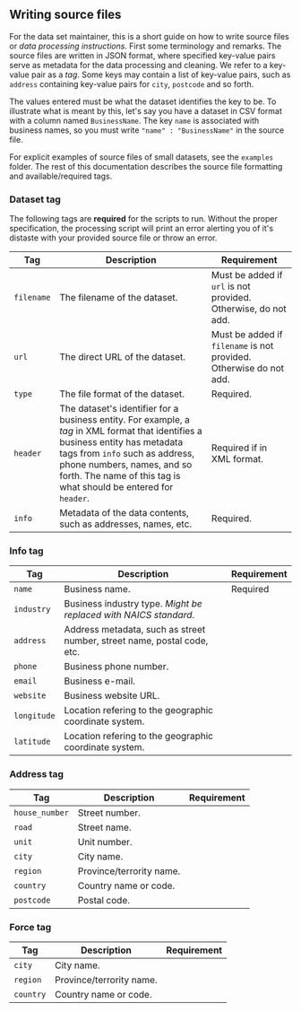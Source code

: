 ## Writing source files 

For the data set maintainer, this is a short guide on how to write source files or *data processing instructions*. First some terminology and remarks. The source files are written in JSON format, where specified key-value pairs serve as metadata for the data processing and cleaning. We refer to a key-value pair as a *tag*. Some keys may contain a list of key-value pairs, such as `address` containing key-value pairs for `city`, `postcode` and so forth.

The values entered must be what the dataset identifies the key to be. To illustrate what is meant by this, let's say you have a dataset in CSV format with a column named `BusinessName`. The key `name` is associated with business names, so you must write `"name" : "BusinessName"` in the source file.

For explicit examples of source files of small datasets, see the `examples` folder. The rest of this documentation describes the source file formatting and available/required tags.

### Dataset tag

The following tags are **required** for the scripts to run. Without the proper specification, the processing script will print an error alerting you of it's distaste with your provided source file or throw an error.

| Tag | Description | Requirement |
| --- | ----------- | ----------- |
| `filename` | The filename of the dataset. | Must be added if `url` is not provided. Otherwise, do not add. |
| `url` | The direct URL of the dataset. | Must be added if `filename` is not provided. Otherwise do not add. |
| `type` | The file format of the dataset. | Required. |
| `header` | The dataset's identifier for a business entity. For example, a _tag_ in XML format that identifies a business entity has metadata tags from `info` such as address, phone numbers, names, and so forth. The name of this tag is what should be entered for `header`. | Required if in XML format. | 
| `info` | Metadata of the data contents, such as addresses, names, etc. | Required. |

### Info tag

| Tag | Description | Requirement |
| --- | ----------- | ----------- |
| `name` | Business name. | Required |
| `industry` | Business industry type. _Might be replaced with NAICS standard_. |  |
| `address` | Address metadata, such as street number, street name, postal code, etc. |  |
| `phone` | Business phone number. |  |
| `email` | Business e-mail. |  |
| `website` | Business website URL. |  |
| `longitude` | Location refering to the geographic coordinate system. |  |
| `latitude` | Location refering to the geographic coordinate system. |  |

### Address tag

| Tag | Description | Requirement |
| --- | ----------- | ----------- |
| `house_number` | Street number. |  |
| `road` | Street name. |  |
| `unit` | Unit number. |  |
| `city` | City name. |  |
| `region` | Province/terrority name. |  |
| `country` | Country name or code. |  |
| `postcode` | Postal code. |  |

### Force tag
| Tag | Description | Requirement |
| --- | ----------- | ----------- |
| `city` | City name. |  |
| `region` | Province/terrority name. |  |
| `country` | Country name or code. |  |
